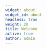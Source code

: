```yaml
---
widget: about
widget_id: about
headless: true
weight: 20
title: Welcome
active: true
author: admin
---
```

